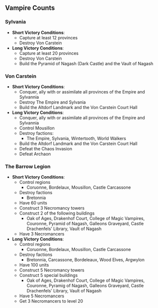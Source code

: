 ## Vampire Counts

### Sylvania

* **Short Victory Conditions**:
	* Capture at least 12 provinces
	* Destroy Von Carstein
* **Long Victory Conditions**:
	* Capture at least 20 provinces
	* Destroy Von Carstein
    * Build the Pyramid of Nagash (Dark Castle) and the Vault of Nagash

### Von Carstein

* **Short Victory Conditions**:
    * Conquer, ally with or assimilate all provinces of the Empire and Sylvannia
	* Destroy The Empire and Sylvania
	* Build the Altdorf Landmark and the Von Carstein Court Hall
* **Long Victory Conditions**:
    * Conquer, ally with or assimilate all provinces of the Empire and Sylvannia
    * Control Mousillon
	* Destroy factions:
	    * The Empire, Sylvania, Wintertooth, World Walkers
	* Build the Altdorf Landmark and the Von Carstein Court Hall
    * Defeat the Chaos Invasion
    * Defeat Archaon

### The Barrow Legion

* **Short Victory Conditions**:
    * Control regions
        * Coruonne, Bordelaux, Mousillon, Castle Carcassone
	* Destroy factions
	    * Bretonnia
    * Have 60 units
    * Construct 3 Necromancy towers
    * Construct 2 of the following buildings
        * Oak of Ages, Drakenhof Court, College of Magic Vampires, Couronne, Pyramid of Nagash, Galleons Graveyard, 
        Castle Drachenfels' Library, Vault of Nagash
    * Have 3 Necromancers
* **Long Victory Conditions**:
    * Control regions
        * Coruonne, Bordelaux, Mousillon, Castle Carcassone
	* Destroy factions
	    * Bretonnia, Carcassone, Bordeleaux, Wood Elves, Argwylon
    * Have 100 units
    * Construct 5 Necromancy towers
    * Construct 5 special buildings
        * Oak of Ages, Drakenhof Court, College of Magic Vampires, Couronne, Pyramig of Nagash, Galleons Graveyard, 
        Castle Drachenfels' Library, Vault of Nagash
    * Have 5 Necromancers
    * Get 3 Necromancers to level 20
